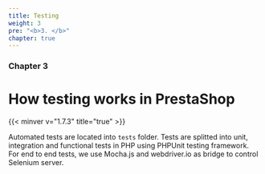 ```yaml
---
title: Testing
weight: 3
pre: "<b>3. </b>"
chapter: true
---
```


### Chapter 3

# How testing works in PrestaShop
{{< minver v="1.7.3" title="true" >}}

Automated tests are located into `tests` folder. Tests are splitted into unit, integration and functional tests in PHP using PHPUnit testing framework. For end to end tests, we use Mocha.js and webdriver.io as bridge to control Selenium server.


